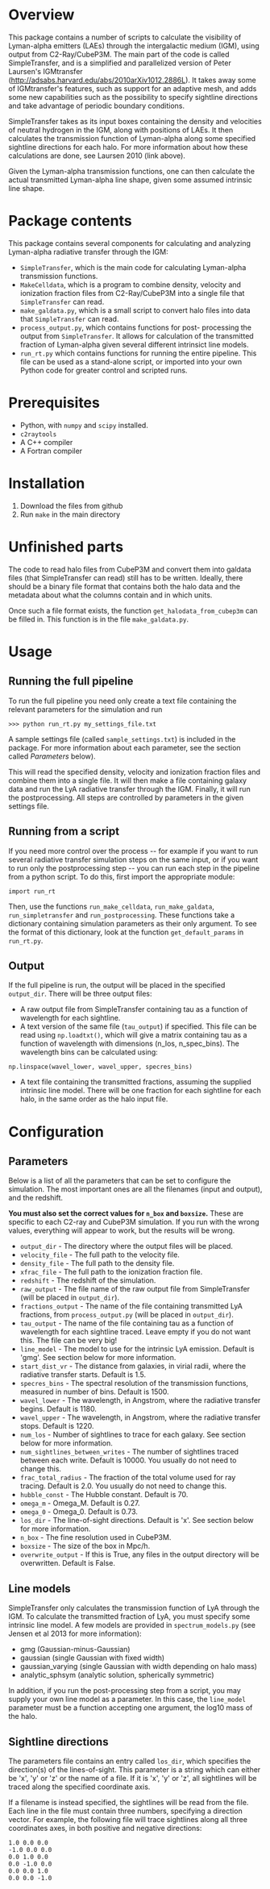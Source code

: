 Overview
==================
This package contains a number of scripts to calculate the
visibility of Lyman-alpha emitters (LAEs) through the
intergalactic medium (IGM), using output from C2-Ray/CubeP3M.
The main part of the code is
called SimpleTransfer, and is a simplified and parallelized
version of Peter Laursen's IGMtransfer
(http://adsabs.harvard.edu/abs/2010arXiv1012.2886L).
It takes away some of IGMtransfer's features, such as
support for an adaptive mesh, and adds some new capabilities
such as the possibility to specify sightline directions and
take advantage of periodic boundary conditions.

SimpleTransfer takes as its input boxes containing the density
and velocities of neutral hydrogen in the IGM, along with
positions of LAEs. It then calculates the transmission function
of Lyman-alpha along some specified sightline directions for
each halo. For more information about how these calculations
are done, see Laursen 2010 (link above).

Given the Lyman-alpha transmission functions, one can then
calculate the actual transmitted Lyman-alpha line shape,
given some assumed intrinsic line shape.

Package contents
================
This package contains several components for calculating and
analyzing Lyman-alpha radiative transfer through the IGM:

* `SimpleTransfer`, which is the main code for calculating
Lyman-alpha transmission functions.
* `MakeCelldata`, which is a program to combine density, velocity
and ionization fraction files from C2-Ray/CubeP3M into a single
file that `SimpleTransfer` can read.
* `make_galdata.py`, which is a small script to convert halo
files into data that `SimpleTransfer` can read.
* `process_output.py`, which contains functions for post-
processing the output from `SimpleTransfer`. It allows for
calculation of the transmitted fraction of Lyman-alpha given
several different intrinsict line models.
* `run_rt.py` which contains functions for running the entire
pipeline. This file can be used as a stand-alone script, or
imported into your own Python code for greater control and
scripted runs.

Prerequisites
=============
* Python, with `numpy` and `scipy` installed.
* `c2raytools`
* A C++ compiler
* A Fortran compiler

Installation
============
1. Download the files from github
2. Run `make` in the main directory


Unfinished parts
================
The code to read halo files from CubeP3M and convert them into
galdata files (that SimpleTransfer can read) still has to be written.
Ideally, there should be a binary file format that contains both
the halo data and the metadata about what the columns contain and
in which units.

Once such a file format exists, the function `get_halodata_from_cubep3m`
can be filled in. This function is in the file `make_galdata.py`.


Usage
=====
Running the full pipeline
-------------------------
To run the full pipeline you need only create a text file containing
the relevant parameters for the simulation and run

```
>>> python run_rt.py my_settings_file.txt
```

A sample settings file (called `sample_settings.txt`) is included
in the package. For more information about each parameter, see
the section called _Parameters_ below).

This will read the specified density, velocity and ionization 
fraction files and combine them into a single file. It will then
make a file containing galaxy data and run the LyA radiative transfer
through the IGM. Finally, it will run the postprocessing. All steps
are controlled by parameters in the given settings file.

Running from a script
---------------------
If you need more control over the process -- for example if you
want to run several radiative transfer simulation steps on the same
input, or if you want to run only the postprocessing step -- you can
run each step in the pipeline from a python script. To do this, first
import the appropriate module:

```
import run_rt
```

Then, use the functions `run_make_celldata`, `run_make_galdata`, 
`run_simpletransfer` and `run_postprocessing`. These functions take 
a dictionary containing simulation parameters as their only argument.
To see the format of this dictionary, look at the function
`get_default_params` in `run_rt.py`.


Output
------
If the full pipeline is run, the output will be placed in the specified
`output_dir`. There will be three output files:

* A raw output file from SimpleTransfer containing tau as a function
of wavelength for each sightline.
* A text version of the same file (`tau_output`) if specified. This file
can be read using `np.loadtxt()`, which will give a matrix containing
tau as a function of wavelength with dimensions (n_los, n_spec_bins).
The wavelength bins can be calculated using:
```
np.linspace(wavel_lower, wavel_upper, specres_bins)
```
* A text file containing the transmitted fractions, assuming the supplied
intrinsic line model. There will be one fraction for each sightline for
each halo, in the same order as the halo input file.


Configuration
=============
Parameters
----------
Below is a list of all the parameters that can be set to
configure the simulation. The most important ones are all
the filenames (input and output), and the redshift.

**You must also set the correct values for `n_box` and
 `boxsize`.** These are specific to each C2-ray and CubeP3M
 simulation. If you run with the wrong values, everything
 will appear to work, but the results will be wrong.

* `output_dir` - The directory where the output files will
be placed.
* `velocity_file` - The full path to the velocity file.
* `density_file` - The full path to the density file.
* `xfrac_file` - The full path to the ionization fraction
file.
* `redshift` - The redshift of the simulation.
* `raw_output` - The file name of the raw output file from SimpleTransfer (will be placed in `output_dir`).
* `fractions_output` - The name of the file containing
transmitted LyA fractions, from `process_output.py` (will be placed in `output_dir`).
* `tau_output` - The name of the file containing tau as a function of
wavelength for each sightline traced. Leave empty if you do not want this.
The file can be very big!
* `line_model` - The model to use for the intrinsic LyA
emission. Default is 'gmg'. See section below for more
information.
* `start_dist_vr` - The distance from galaxies, in virial
radii, where the radiative transfer starts. Default is 1.5.
* `specres_bins` - The spectral resolution of the
transmission functions, measured in number of bins. Default
is 1500.
* `wavel_lower` - The wavelength, in Angstrom, where the
radiative transfer begins. Default is 1180.
* `wavel_upper`  - The wavelength, in Angstrom, where the
radiative transfer stops. Default is 1220.
* `num_los` - Number of sightlines to trace for each galaxy.
See section below for more information.
* `num_sightlines_between_writes` - The number of sightlines
traced between each write. Default is 10000. You usually do
not need to change this.
* `frac_total_radius` - The fraction of the total volume
used for ray tracing. Default is 2.0. You usually do not need
to change this.
* `hubble_const` - The Hubble constant. Default is 70.
* `omega_m` - Omega_M. Default is 0.27.
* `omega_0` - Omega_0. Default is 0.73.
* `los_dir` - The line-of-sight directions. Default is 'x'.
See section below for more information.
* `n_box` - The fine resolution used in CubeP3M.
* `boxsize` - The size of the box in Mpc/h.
* `overwrite_output` - If this is True, any files in the
output directory will be overwritten. Default is False.


Line models
-----------
SimpleTransfer only calculates the transmission function of LyA
through the IGM. To calculate the transmitted fraction of LyA, you
must specify some intrinsic line model. A few models are 
provided in `spectrum_models.py` (see Jensen et al 2013 for more
information):
* gmg (Gaussian-minus-Gaussian)
* gaussian (single Gaussian with fixed width)
* gaussian_varying (single Gaussian with width depending on halo mass)
* analytic_sphsym (analytic solution, spherically symmetric)

In addition, if you run the post-processing step from a script, you may
supply your own line model as a parameter. In this case, the 
`line_model` parameter must be a function accepting one argument, the
log10 mass of the halo.


Sightline directions
--------------------
The parameters file contains an entry called `los_dir`, which
specifies the direction(s) of the lines-of-sight. This parameter
is a string which can either be 'x', 'y' or 'z' or the name of
a file. If it is 'x', 'y' or 'z', all sightlines will be traced
along the specified coordinate axis. 

If a filename is instead
specified, the sightlines will be read from the file. Each line
in the file must contain three numbers, specifying a direction vector.
For example, the following file will trace sightlines along all
three coordinates axes, in both positive and negative directions:

```
1.0 0.0 0.0
-1.0 0.0 0.0
0.0 1.0 0.0
0.0 -1.0 0.0
0.0 0.0 1.0
0.0 0.0 -1.0
```
